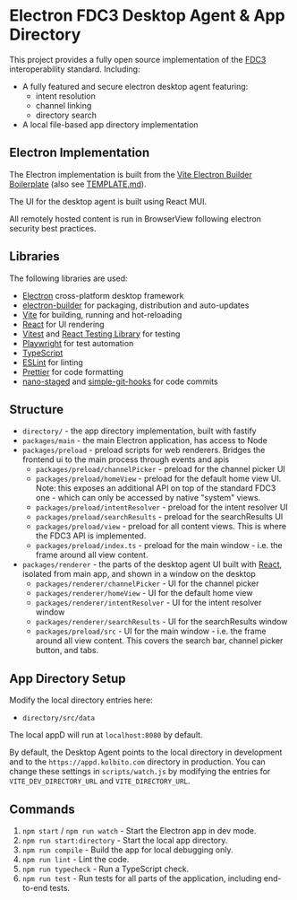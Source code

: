 # Electron FDC3 Desktop Agent & App Directory

This project provides a fully open source implementation of the [FDC3](https://fdc3.finos.com) interoperability standard.  Including:
- A fully featured and secure electron desktop agent featuring:
    - intent resolution
    - channel linking
    - directory search
- A local file-based app directory implementation

## Electron Implementation

The Electron implementation is built from the [Vite Electron Builder Boilerplate] (also see [TEMPLATE.md](./TEMPLATE.md)). 

The UI for the desktop agent is built using React MUI.

All remotely hosted content is run in BrowserView following electron security best practices.


## Libraries

The following libraries are used:
- [Electron] cross-platform desktop framework
- [electron-builder] for packaging, distribution and auto-updates
- [Vite] for building, running and hot-reloading
- [React] for UI rendering
- [Vitest] and [React Testing Library] for testing
- [Playwright] for test automation
- [TypeScript]
- [ESLint] for linting
- [Prettier] for code formatting
- [nano-staged] and [simple-git-hooks] for code commits


[Electron]: https://github.com/electron/electron
[electron-builder]: https://github.com/electron-userland/electron-builder
[Vite]: https://github.com/vitejs/vite/
[Vite Electron Builder Boilerplate]: https://github.com/cawa-93/vite-electron-builder
[Vitest]: https://vitest.dev/
[React]: https://reactjs.org/
[MUI]: https://github.com/mui
[React Testing Library]: https://testing-library.com/docs/react-testing-library/intro/
[Typescript]: https://github.com/microsoft/TypeScript/
[Playwright]: https://playwright.dev
[Prettier]: https://prettier.io/
[ESLint]: https://eslint.org/
[nano-staged]: https://github.com/usmanyunusov/nano-staged
[simple-git-hooks]: https://github.com/toplenboren/simple-git-hooks
[fastify]: https://www.fastify.io/

## Structure

- `directory/`   - the app directory implementation, built with fastify
- `packages/main` - the main Electron application, has access to Node
- `packages/preload` - preload scripts for web renderers.  Bridges the frontend ui to the main process through events and apis
    - `packages/preload/channelPicker` - preload for the channel picker UI
    - `packages/preload/homeView` - preload for the default home view UI. Note: this exposes an additional API on top of the standard FDC3 one - which can only be accessed by native "system" views.
    - `packages/preload/intentResolver` - preload for the intent resolver UI
    - `packages/preload/searchResults` - preload for the searchResults UI
    - `packages/preload/view` - preload for all content views.  This is where the FDC3 API is implemented.
    - `packages/preload/index.ts` - preload for the main window - i.e. the frame around all view content.
- `packages/renderer` - the parts of the desktop agent UI built with [React], isolated from main app, and shown in a window on the desktop
    - `packages/renderer/channelPicker` - UI for the channel picker
    - `packages/renderer/homeView` - UI for the default home view
    - `packages/renderer/intentResolver` - UI for the intent resolver window
    - `packages/renderer/searchResults` - UI for the searchResults window
    - `packages/preload/src` - UI for the main window - i.e. the frame around all view content.  This covers the search bar, channel picker button, and tabs.

## App Directory Setup

Modify the local directory entries here:

- `directory/src/data`

The local appD will run at `localhost:8080` by default.

By default, the Desktop Agent points to the local directory in development and to the `https://appd.kolbito.com` directory in production.  You can change these settings in `scripts/watch.js` by modifying the entries for `VITE_DEV_DIRECTORY_URL` and `VITE_DIRECTORY_URL`.

## Commands

1. `npm start` / `npm run watch` - Start the Electron app in dev mode.
1. `npm run start:directory` - Start the local app directory.
1. `npm run compile` - Build the app for local debugging only.
1. `npm run lint` - Lint the code.
1. `npm run typecheck` - Run a TypeScript check.
1. `npm run test` - Run tests for all parts of the application, including end-to-end tests.

